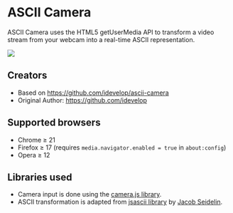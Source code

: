 ASCII Camera
============

ASCII Camera uses the HTML5 getUserMedia API to transform a video stream from your webcam into a real-time ASCII representation.


<img src="https://andrei.codes/images/ascii-screenshot.png" />

## Creators

* Based on https://github.com/idevelop/ascii-camera
* Original Author: https://github.com/idevelop

## Supported browsers

* Chrome &ge; 21
* Firefox &ge; 17 (requires `media.navigator.enabled = true` in `about:config`)
* Opera &ge; 12

## Libraries used

* Camera input is done using the [camera.js library](https://github.com/idevelop/camera.js).
* ASCII transformation is adapted from [jsascii library](http://www.nihilogic.dk/labs/jsascii/) by [Jacob Seidelin](http://blog.nihilogic.dk/).
